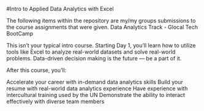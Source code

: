 #Intro to Applied Data Analytics with Excel

The following items within the repository are my/my groups submissions to the course assignments that were given.
Data Analytics Track - Glocal Tech BootCamp

This isn’t your typical intro course. Starting Day 1, you’ll learn how to utilize tools like Excel to analyze real-world datasets and solve real-world problems. 
Data-driven decision making is the future — be a part of it.

After this course, you’ll:

Accelerate your career with in-demand data analytics skills
Build your resume with real-world data analytics experience
Have experience with intercultural training used by the UN 
Demonstrate the ability to interact effectively with diverse team members
